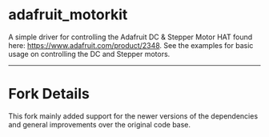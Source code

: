 # adafruit_motorkit

A simple driver for controlling the Adafruit DC & Stepper Motor HAT found
here: https://www.adafruit.com/product/2348. See the examples for basic usage
on controlling the DC and Stepper motors.

-----

# Fork Details

This fork mainly added support for the newer versions of the dependencies and
general improvements over the original code base.
